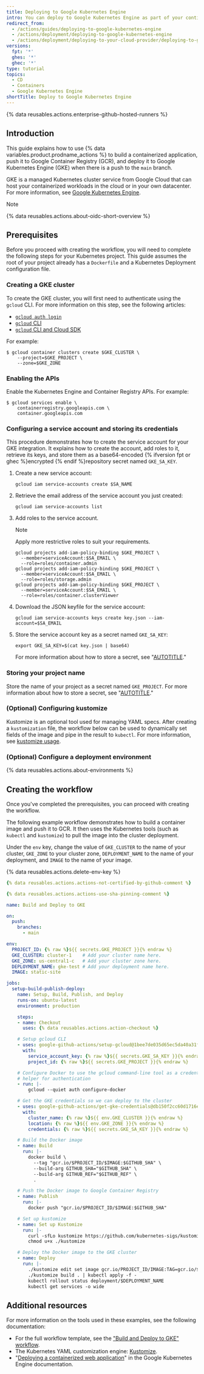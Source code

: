```yaml
---
title: Deploying to Google Kubernetes Engine
intro: You can deploy to Google Kubernetes Engine as part of your continuous deployment (CD) workflows.
redirect_from:
  - /actions/guides/deploying-to-google-kubernetes-engine
  - /actions/deployment/deploying-to-google-kubernetes-engine
  - /actions/deployment/deploying-to-your-cloud-provider/deploying-to-google-kubernetes-engine
versions:
  fpt: '*'
  ghes: '*'
  ghec: '*'
type: tutorial
topics:
  - CD
  - Containers
  - Google Kubernetes Engine
shortTitle: Deploy to Google Kubernetes Engine
---
```


{% data reusables.actions.enterprise-github-hosted-runners %}

## Introduction

This guide explains how to use {% data variables.product.prodname_actions %} to build a containerized application, push it to Google Container Registry (GCR), and deploy it to Google Kubernetes Engine (GKE) when there is a push to the `main` branch.

GKE is a managed Kubernetes cluster service from Google Cloud that can host your containerized workloads in the cloud or in your own datacenter. For more information, see [Google Kubernetes Engine](https://cloud.google.com/kubernetes-engine).

> [!NOTE]
> {% data reusables.actions.about-oidc-short-overview %}

## Prerequisites

Before you proceed with creating the workflow, you will need to complete the following steps for your Kubernetes project. This guide assumes the root of your project already has a `Dockerfile` and a Kubernetes Deployment configuration file.

### Creating a GKE cluster

To create the GKE cluster, you will first need to authenticate using the `gcloud` CLI. For more information on this step, see the following articles:
* [`gcloud auth login`](https://cloud.google.com/sdk/gcloud/reference/auth/login)
* [`gcloud` CLI](https://cloud.google.com/sdk/gcloud/reference)
* [`gcloud` CLI and Cloud SDK](https://cloud.google.com/sdk/gcloud#the_gcloud_cli_and_cloud_sdk)

For example:

```shell copy
$ gcloud container clusters create $GKE_CLUSTER \
	--project=$GKE_PROJECT \
	--zone=$GKE_ZONE
```

### Enabling the APIs

Enable the Kubernetes Engine and Container Registry APIs. For example:

```shell copy
$ gcloud services enable \
	containerregistry.googleapis.com \
	container.googleapis.com
```

### Configuring a service account and storing its credentials

This procedure demonstrates how to create the service account for your GKE integration. It explains how to create the account, add roles to it, retrieve its keys, and store them as a base64-encoded {% ifversion fpt or ghec %}encrypted {% endif %}repository secret named `GKE_SA_KEY`.

1. Create a new service account:

   ```shell copy
   gcloud iam service-accounts create $SA_NAME
   ```

1. Retrieve the email address of the service account you just created:

   ```shell copy
   gcloud iam service-accounts list
   ```

1. Add roles to the service account.

   > [!NOTE]
   > Apply more restrictive roles to suit your requirements.

   ```shell copy
   gcloud projects add-iam-policy-binding $GKE_PROJECT \
  	 --member=serviceAccount:$SA_EMAIL \
  	 --role=roles/container.admin
   gcloud projects add-iam-policy-binding $GKE_PROJECT \
  	 --member=serviceAccount:$SA_EMAIL \
  	 --role=roles/storage.admin
   gcloud projects add-iam-policy-binding $GKE_PROJECT \
  	 --member=serviceAccount:$SA_EMAIL \
  	 --role=roles/container.clusterViewer
   ```

1. Download the JSON keyfile for the service account:

   ```shell copy
   gcloud iam service-accounts keys create key.json --iam-account=$SA_EMAIL
   ```

1. Store the service account key as a secret named `GKE_SA_KEY`:

   ```shell copy
   export GKE_SA_KEY=$(cat key.json | base64)
   ```

   For more information about how to store a secret, see "[AUTOTITLE](/actions/security-guides/using-secrets-in-github-actions)."

### Storing your project name

Store the name of your project as a secret named `GKE_PROJECT`. For more information about how to store a secret, see "[AUTOTITLE](/actions/security-guides/using-secrets-in-github-actions)."

### (Optional) Configuring kustomize

Kustomize is an optional tool used for managing YAML specs. After creating a `kustomization` file, the workflow below can be used to dynamically set fields of the image and pipe in the result to `kubectl`. For more information, see [kustomize usage](https://github.com/kubernetes-sigs/kustomize#usage).

### (Optional) Configure a deployment environment

{% data reusables.actions.about-environments %}

## Creating the workflow

Once you've completed the prerequisites, you can proceed with creating the workflow.

The following example workflow demonstrates how to build a container image and push it to GCR. It then uses the Kubernetes tools (such as `kubectl` and `kustomize`) to pull the image into the cluster deployment.

Under the `env` key, change the value of `GKE_CLUSTER` to the name of your cluster, `GKE_ZONE` to your cluster zone, `DEPLOYMENT_NAME` to the name of your deployment, and `IMAGE` to the name of your image.

{% data reusables.actions.delete-env-key %}

```yaml copy
{% data reusables.actions.actions-not-certified-by-github-comment %}

{% data reusables.actions.actions-use-sha-pinning-comment %}

name: Build and Deploy to GKE

on:
  push:
    branches:
      - main

env:
  PROJECT_ID: {% raw %}${{ secrets.GKE_PROJECT }}{% endraw %}
  GKE_CLUSTER: cluster-1    # Add your cluster name here.
  GKE_ZONE: us-central1-c   # Add your cluster zone here.
  DEPLOYMENT_NAME: gke-test # Add your deployment name here.
  IMAGE: static-site

jobs:
  setup-build-publish-deploy:
    name: Setup, Build, Publish, and Deploy
    runs-on: ubuntu-latest
    environment: production

    steps:
    - name: Checkout
      uses: {% data reusables.actions.action-checkout %}

    # Setup gcloud CLI
    - uses: google-github-actions/setup-gcloud@1bee7de035d65ec5da40a31f8589e240eba8fde5
      with:
        service_account_key: {% raw %}${{ secrets.GKE_SA_KEY }}{% endraw %}
        project_id: {% raw %}${{ secrets.GKE_PROJECT }}{% endraw %}

    # Configure Docker to use the gcloud command-line tool as a credential
    # helper for authentication
    - run: |-
        gcloud --quiet auth configure-docker

    # Get the GKE credentials so we can deploy to the cluster
    - uses: google-github-actions/get-gke-credentials@db150f2cc60d1716e61922b832eae71d2a45938f
      with:
        cluster_name: {% raw %}${{ env.GKE_CLUSTER }}{% endraw %}
        location: {% raw %}${{ env.GKE_ZONE }}{% endraw %}
        credentials: {% raw %}${{ secrets.GKE_SA_KEY }}{% endraw %}

    # Build the Docker image
    - name: Build
      run: |-
        docker build \
          --tag "gcr.io/$PROJECT_ID/$IMAGE:$GITHUB_SHA" \
          --build-arg GITHUB_SHA="$GITHUB_SHA" \
          --build-arg GITHUB_REF="$GITHUB_REF" \
          .

    # Push the Docker image to Google Container Registry
    - name: Publish
      run: |-
        docker push "gcr.io/$PROJECT_ID/$IMAGE:$GITHUB_SHA"

    # Set up kustomize
    - name: Set up Kustomize
      run: |-
        curl -sfLo kustomize https://github.com/kubernetes-sigs/kustomize/releases/download/v3.1.0/kustomize_3.1.0_linux_amd64
        chmod u+x ./kustomize

    # Deploy the Docker image to the GKE cluster
    - name: Deploy
      run: |-
        ./kustomize edit set image gcr.io/PROJECT_ID/IMAGE:TAG=gcr.io/$PROJECT_ID/$IMAGE:$GITHUB_SHA
        ./kustomize build . | kubectl apply -f -
        kubectl rollout status deployment/$DEPLOYMENT_NAME
        kubectl get services -o wide
```

## Additional resources

For more information on the tools used in these examples, see the following documentation:

* For the full workflow template, see the ["Build and Deploy to GKE" workflow](https://github.com/actions/starter-workflows/blob/main/deployments/google.yml).
* The Kubernetes YAML customization engine: [Kustomize](https://kustomize.io/).
* "[Deploying a containerized web application](https://cloud.google.com/kubernetes-engine/docs/tutorials/hello-app)" in the Google Kubernetes Engine documentation.
